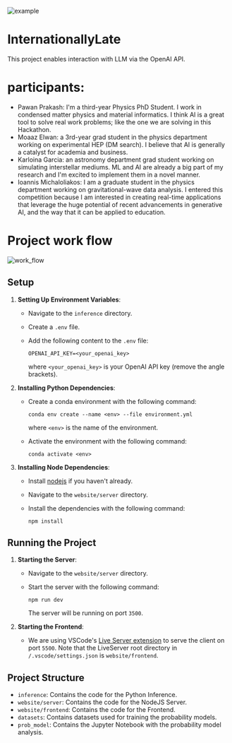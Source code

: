 ![example](assets/proj.png)
# InternationallyLate

This project enables interaction with LLM via the OpenAI API.

# participants:
- Pawan Prakash: I'm a third-year Physics PhD Student. I work in condensed matter physics and material informatics. I think AI is a great tool to solve real work problems; like the one we are solving in this Hackathon.
- Moaaz Elwan: a 3rd-year grad student in the physics department working on experimental HEP (DM search). I believe that AI is generally a catalyst for academia and business.
- Karloina Garcia: an astronomy department grad student working on simulating interstellar mediums. ML and AI are already a big part of my research and I'm excited to implement them in a novel manner.
- Ioannis Michaloliakos: I am a graduate student in the physics department working on gravitational-wave data analysis. I entered this competition because I am interested in creating real-time applications that leverage the huge potential of recent advancements in generative AI, and the way that it can be applied to education.

  
# Project work flow 
![work_flow](assets/work_flow.png)

## Setup

1. **Setting Up Environment Variables**:

   - Navigate to the `inference` directory.
   - Create a `.env` file.
   - Add the following content to the `.env` file:

      ```text
      OPENAI_API_KEY=<your_openai_key>
      ```

      where `<your_openai_key>` is your OpenAI API key (remove the angle brackets).

2. **Installing Python Dependencies**:

   - Create a conda environment with the following command:

      ```shell
      conda env create --name <env> --file environment.yml
      ```

      where `<env>` is the name of the environment.
   - Activate the environment with the following command:

      ```shell
      conda activate <env>
      ```

3. **Installing Node Dependencies**:

   - Install [nodejs](https://nodejs.org/en/) if you haven't already.
   - Navigate to the `website/server` directory.
   - Install the dependencies with the following command:

      ```shell
      npm install
      ```

## Running the Project

1. **Starting the Server**:

   - Navigate to the `website/server` directory.
   - Start the server with the following command:

      ```shell
      npm run dev
      ```

      The server will be running on port `3500`.

2. **Starting the Frontend**:

   - We are using VSCode's [Live Server extension](https://marketplace.visualstudio.com/items?itemName=ritwickdey.LiveServer) to serve the client on port `5500`. Note that the LiveServer root directory in `/.vscode/settings.json` is `website/frontend`.

## Project Structure

- `inference`: Contains the code for the Python Inference.
- `website/server`: Contains the code for the NodeJS Server.
- `website/frontend`: Contains the code for the Frontend.
- `datasets`: Contains datasets used for training the probability models.
- `prob_model`: Contains the Jupyter Notebook with the probability model analysis.
